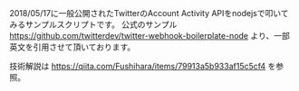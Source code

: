 2018/05/17に一般公開されたTwitterのAccount Activity APIをnodejsで叩いてみるサンプルスクリプトです。
公式のサンプル https://github.com/twitterdev/twitter-webhook-boilerplate-node より、一部英文を引用させて頂いております。

技術解説は https://qiita.com/Fushihara/items/79913a5b933af15c5cf4 を参照。

